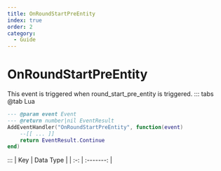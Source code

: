 ```yaml
---
title: OnRoundStartPreEntity
index: true
order: 2
category:
  - Guide
---
```


# OnRoundStartPreEntity
This event is triggered when round_start_pre_entity is triggered.
::: tabs
@tab Lua
```lua
--- @param event Event
--- @return number|nil EventResult
AddEventHandler("OnRoundStartPreEntity", function(event)
    --[[ ... ]]
    return EventResult.Continue
end)
```

:::
| Key | Data Type |
| :-: | :-------: |